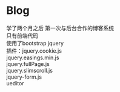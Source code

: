 # Blog
学了两个月之后 第一次与后台合作的博客系统 <br/>
只有前端代码<br/>
使用了bootstrap jquery <br/>
插件：jquery.cookie.js<br/>
jquery.easings.min.js<br/>
jquery.fullPage.js<br/>
jquery.slimscroll.js<br/>
jquery-form.js<br/>
ueditor
